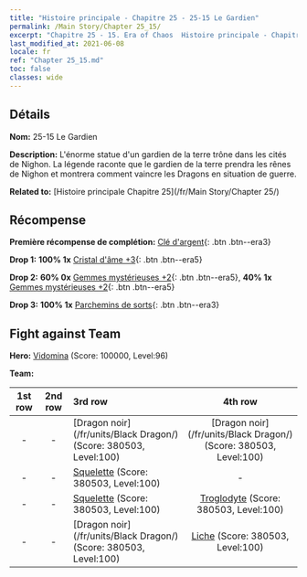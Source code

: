 ```yaml
---
title: "Histoire principale - Chapitre 25 - 25-15 Le Gardien"
permalink: /Main Story/Chapter 25_15/
excerpt: "Chapitre 25 - 15. Era of Chaos  Histoire principale - Chapitre 25_15. 25-15 Le Gardien"
last_modified_at: 2021-06-08
locale: fr
ref: "Chapter 25_15.md"
toc: false
classes: wide
---
```


## Détails

 **Nom:** 25-15 Le Gardien

 **Description:** L'énorme statue d'un gardien de la terre trône dans les cités de Nighon. La légende raconte que le gardien de la terre prendra les rênes de Nighon et montrera comment vaincre les Dragons en situation de guerre.

 **Related to:** [Histoire principale Chapitre 25](/fr/Main Story/Chapter 25/)

## Récompense

 **Première récompense de complétion:** [Clé d'argent](/ItemsFR/con_693/){: .btn .btn--era3}

 **Drop 1:** **100% 1x** [Cristal d'âme +3](/ItemsFR/mat_87/){: .btn .btn--era5}

 **Drop 2:** **60% 0x** [Gemmes mystérieuses +2](/ItemsFR/mat_79/){: .btn .btn--era5}, **40% 1x** [Gemmes mystérieuses +2](/ItemsFR/mat_79/){: .btn .btn--era5}

 **Drop 3:** **100% 1x** [Parchemins de sorts](/ItemsFR/con_694/){: .btn .btn--era3}


## Fight against Team
 **Hero:** [Vidomina](/fr/heroes/Vidomina/) (Score: 100000, Level:96)

 **Team:**


  | 1st row | 2nd row | 3rd row | 4th row |
  |:----:|:----:|:----|:----:|
  | - | - | [Dragon noir](/fr/units/Black Dragon/) (Score: 380503, Level:100)  | [Dragon noir](/fr/units/Black Dragon/) (Score: 380503, Level:100)  |
  | - | - | [Squelette](/fr/units/Skeleton/) (Score: 380503, Level:100)  | - |
  | - | - | [Squelette](/fr/units/Skeleton/) (Score: 380503, Level:100)  | [Troglodyte](/fr/units/Troglodyte/) (Score: 380503, Level:100)  |
  | - | - | [Dragon noir](/fr/units/Black Dragon/) (Score: 380503, Level:100)  | [Liche](/fr/units/Lich/) (Score: 380503, Level:100)  |


